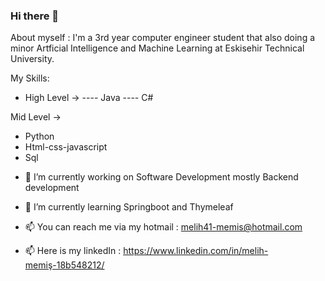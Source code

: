### Hi there 👋

About myself : 
  I'm a 3rd year computer engineer student that also doing a minor Artficial Intelligence and Machine Learning at Eskisehir Technical University.

My Skills:

 - High Level ->
    ---- Java
    ---- C#
    
 Mid Level ->
  * Python
  * Html-css-javascript
  * Sql

- 🔭 I’m currently working on Software Development mostly Backend development
- 🌱 I’m currently learning Springboot and Thymeleaf


- 📫 You can reach me via my hotmail : melih41-memis@hotmail.com
- 📫 Here is my linkedIn : https://www.linkedin.com/in/melih-memiş-18b548212/
